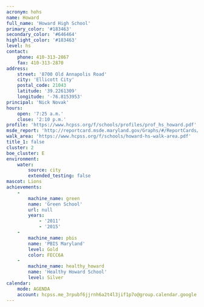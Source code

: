 ```yaml
---
acronym: hohs
name: Howard
full_name: 'Howard High School'
primary_color: '#183463'
secondary_color: '#646464'
highlight_color: '#183463'
level: hs
contact:
    phone: 410-313-2867
    fax: 410-313-2870
address:
    street: '8700 Old Annapolis Road'
    city: 'Ellicott City'
    postal_code: 21043
    latitude: '39.2261309'
    longitude: '-76.8153953'
principal: 'Nick Novak'
hours:
    open: '7:25 a.m.'
    close: '2:10 p.m.'
profile: 'https://www.hcpss.org/f/schools/profiles/prof_hs_howard.pdf'
msde_report: 'http://reportcard.msde.maryland.gov/Graphs/#/ReportCards/ReportCardSchool/1//1/13/0203/'
walk_area: 'https://www.hcpss.org/f/schools/howard-hs-walk-area.pdf'
title_1: false
cluster: 2
boe_cluster: E
environment:
    water:
        source: city
        extended_testing: false
mascot: Lions
achievements:
    -
        machine_name: green
        name: 'Green School'
        url: null
        years:
            - '2011'
            - '2015'
    -
        machine_name: pbis
        name: 'PBIS Maryland'
        level: Gold
        color: FECC6A
    -
        machine_name: healthy_howard
        name: 'Healthy Howard School'
        level: Silver
calendar:
    mode: AGENDA
    account: hcpss.me_3rpubf6jjrnh6a2t4l3jif1p7o@group.calendar.google.com
---
```

